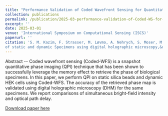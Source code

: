 ```yaml
---
title: "Performance Validation of Coded Wavefront Sensing for Quantitative Phase Imaging of Static and Dynamic Specimens using Digital Holographic Microscopy"
collection: publications
permalink: /publication/2025-03-performance-validation-of-Coded-WS-for-QPI-of-Static-and-Dynamic-Specimens-Using-DHM
excerpt: ''
date: 2025-03-01
venue: 'International Symposium on Computational Sensing (ISCS)'
paperurl: ''
citation: 'S. M. Kazim, F. Strasser, M. Løvmo, A. Nehrych, S. Moser, M. Ziemczonok, W. Heidrich, I. Ihrke, and M. Ritsch-Marte, &quot;Performance validation of coded wavefront sensing for quantitative phase imaging
of static and dynamic Specimens using digital holographic microscopy,&quot; <i>International Symposium on Computational Sensing (ISCS)</i>, Mar. 2025'
---
```

Abstract -- Coded wavefront sensing (Coded-WFS) is a snapshot quantitative phase imaging (QPI) technique that has been shown to successfully leverage the memory effect to retrieve the phase of biological specimens. In this paper, we perform QPI on static silica beads and dynamic HEK cells using Coded-WFS. The accuracy of the retrieved phase map is validated using digital holographic microscopy (DHM) for the same specimens. We report comparisons of simultaneous bright-field intensity and optical path delay.

[Download paper here](http://muhammad-kazim.github.io/files/2025_03_Performance_Validation_of_Coded-WS_for_QPI_of_Static_and_Dynamic_Specimens_Using_DHM.pdf)
